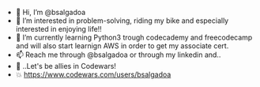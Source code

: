 - 👋 Hi, I’m @bsalgadoa
- 👀 I’m interested in problem-solving, riding my bike and especially interested in enjoying life!!
- 🌱 I’m currently learning Python3 trough codecademy and freecodecamp and will also start learnign AWS in order to get my associate cert.  
- 📫 Reach me through @bsalgadoa or through my linkedin and.. 
- 🥷 ..Let's be allies in Codewars!
- 💥 https://www.codewars.com/users/bsalgadoa
<!---
bsalgadoa/bsalgadoa is a ✨ special ✨ repository because its `README.md` (this file) appears on your GitHub profile.
You can click the Preview link to take a look at your changes.
--->

